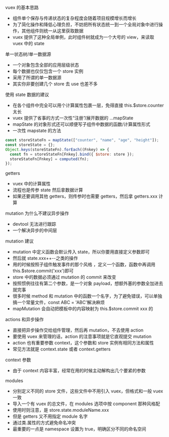 vuex 的基本思路

- 组件单个保存与传递状态的复杂程度会随着项目规模增长而增长
- 为了简化操作和降低心理负担，不妨把所有状态统一到一个全局对象中进行操作，其他组件则统一从这里获取数据
- vuex 提供了这种全局单例，此时组件树就成为一个大号的 view，来读取 vuex 中的 state

单一状态树/单一数据源

- 一个对象包含全部的应用层级状态
- 每个数据也仅仅包含一个 store 实例
- 采用了所谓的单一数据源
- 其实你非要创建几个 store 去 use 也差不多

使用 state 数据的建议

- 在各个组件中完全可以用个计算属性包裹一层，免得直接 this.$store.counter 太长
- vuex 提供了省事的方式一次性“注册”/展开数据的 ...mapState
- mapState 的对象形式还可以顺便写子组件中数据的函数/计算属性形式
- 一次性 mapstate 的方法

```javascript
const storeStateFn = mapState(["counter", "name", "age", "height"]);
const storeState = {};
Object.keys(storeStateFn).forEach((Fnkey) => {
  const fn = storeStateFn[Fnkey].bind({ $store: store });
  storeStateFn[Fnkey] = computed(fn);
});
```

getters

- vuex 中的计算属性
- 流程也是传参 state 然后拿数据计算
- 如果还要调用其他 getters，则传参时也需要 getters，然后拿 getters.xxx 计算

mutation 为什么不建议异步操作

- devtool 无法进行跟踪
- 一个解决异步的中间层

mutation 建议

- mutation 中定义函数会默认传入 state，所以你要用直接定义参数即可
- 然后就 state.xxx++--之类的操作
- 用的时候按照子组件触发事件的那个风格 ，定义一个函数，函数中再调用 this.$store.commit('xxx')即可
- store 中的数据必须通过 mutation 的 commit 来改变
- 按照惯例往往有第二个参数，是一个对象 payload，想额外塞的参数全加进去就完事
- 很多时候 method 和 mutation 中的函数一个名字，为了避免错误，可以单独搞一个常量文件，const ABC = 'ABC'解决麻烦
- mapMutation 会自动把模板中的内容映射为 this.$store.commit xxx 的

actions 和异步操作

- 直接把异步操作交给组件管理，然后再 mutation，不去使用 action
- 要使用 vuex 来管理的话，action 的注意事项就是它直观提交 mutation
- action 也有重要参数 context，这个参数和 store 实例有相同方法和属性
- 常见方法就是 context.state 或者 context.getters

context 参数

- 由于 context 内容丰富，经常在用的时候主动解构出几个要紧的参数

modules

- 分别定义不同的 store 文件，这些文件中不用引入 vuex，但格式和一般 vuex 一致
- 导入一个有 vuex 的总文件，在 modules 选项中按 component 那种风格配
- 使用时则注意，是 store.state.moduleName.xxx
- 但是 getters 又不用指定 module 名字
- 通过类.属性的方式避免命名冲突
- 最重要的一点是 namespace 设置为 true，明确区分不同的命名空间
